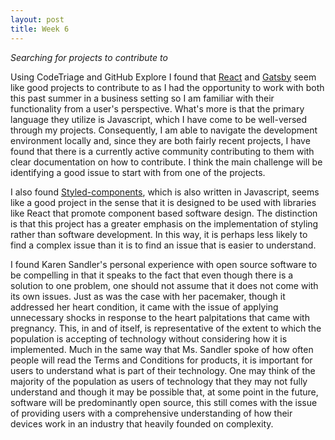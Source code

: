 ```yaml
---
layout: post
title: Week 6
---
```



*Searching for projects to contribute to*

<!--
It is time to start searching for projects. The above readings will help guide you in what to look for in a project.
I will provide suggestions for where and how to look. In this week's blog, write about which projects you looked at, why you rejected them, which are still possible, and which look good to you. Treat your blog like a diary this week. Also comment on the talk by Karen Sandler.
-->
Using CodeTriage and GitHub Explore I found that [React][1] and [Gatsby][2] seem like good projects to contribute to as I had the opportunity to work with both this past summer in a business setting so I am familiar with their functionality from a user's perspective. What's more is that the primary language they utilize is Javascript, which I have come to be well-versed through my projects. Consequently, I am able to navigate the development environment locally and, since they are both fairly recent projects, I have found that there is a currently active community contributing to them with clear documentation on how to contribute. I think the main challenge will be identifying a good issue to start with from one of the projects.

I also found [Styled-components][3], which is also written in Javascript, seems like a good project in the sense that it is designed to be used with libraries like React that promote component based software design. The distinction is that this project has a greater emphasis on the implementation of styling rather than software development. In this way, it is perhaps less likely to find a complex issue than it is to find an issue that is easier to understand.

I found Karen Sandler's personal experience with open source software to be compelling in that it speaks to the fact that even though there is a solution to one problem, one should not assume that it does not come with its own issues. Just as was the case with her pacemaker, though it addressed her heart condition, it came with the issue of applying unnecessary shocks in response to the heart palpitations that came with pregnancy. This, in and of itself, is representative of the extent to which the population is accepting of technology without considering how it is implemented. Much in the same way that Ms. Sandler spoke of how often people will read the Terms and Conditions for products, it is important for users to understand what is part of their technology. One may think of the majority of the population as users of technology that they may not fully understand and though it may be possible that, at some point in the future, software will be predominantly open source, this still comes with the issue of providing users with a comprehensive understanding of how their devices work in an industry that heavily founded on complexity.


[1]: https://github.com/facebook/react
[2]: https://github.com/gatsbyjs/gatsby
[3]: https://github.com/styled-components/styled-components
